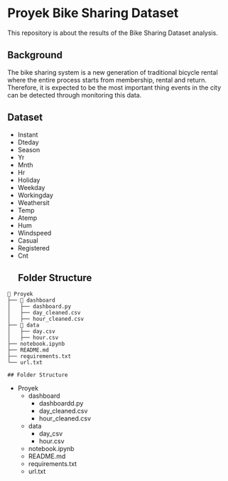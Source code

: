 # Proyek Bike Sharing Dataset
  This repository is about the results of the Bike Sharing Dataset analysis.
  ## Background
  The bike sharing system is a new generation of traditional bicycle rental where the entire process starts from membership, rental and return.
  Therefore, it is expected to be the most important thing events in the city can be detected through monitoring this data.
  ## Dataset
  - Instant
  - Dteday
  - Season
  - Yr
  - Mnth
  - Hr
  - Holiday
  - Weekday
  - Workingday
  - Weathersit
  - Temp
  - Atemp
  - Hum
  - Windspeed
  - Casual
  - Registered
  - Cnt
    ## Folder Structure

```
📂 Proyek
├── 📁 dashboard
│   ├── dashboard.py
│   ├── day_cleaned.csv
│   ├── hour_cleaned.csv
├── 📁 data
│   ├── day.csv
│   ├── hour.csv
├── notebook.ipynb
├── README.md
├── requirements.txt
└── url.txt
```

    ## Folder Structure 
- Proyek
  - dashboard
    - dashboardd.py
    - day_cleaned.csv
    - hour_cleaned.csv
  - data
    - day_csv
    - hour.csv
  - notebook.ipynb
  - README.md
  - requirements.txt
  - url.txt



